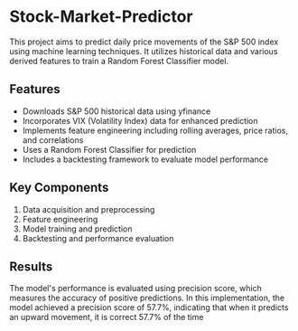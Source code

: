 # Stock-Market-Predictor

This project aims to predict daily price movements of the S&P 500 index using machine learning techniques. It utilizes historical data and various derived features to train a Random Forest Classifier model.

## Features

- Downloads S&P 500 historical data using yfinance
- Incorporates VIX (Volatility Index) data for enhanced prediction
- Implements feature engineering including rolling averages, price ratios, and correlations
- Uses a Random Forest Classifier for prediction
- Includes a backtesting framework to evaluate model performance

## Key Components

1. Data acquisition and preprocessing
2. Feature engineering
3. Model training and prediction
4. Backtesting and performance evaluation

## Results

The model's performance is evaluated using precision score, which measures the accuracy of positive predictions. In this implementation, the model achieved a precision score of 57.7%, indicating that when it predicts an upward movement, it is correct 57.7% of the time
